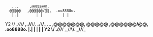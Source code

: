        ...     ,@@@@@@@,
      @@@@@   ,@@@@@@/@@,  .oo8888o.
       |.|        | |         | |
Y2  \\/ ._\//_/__/  ,\_//__\\/.  \_//__/_       ...     ,@@@@@@@,
      @@@@@   ,@@@@@@/@@,  .oo8888o.
       |.|        | |         | |
Y2  \\/ ._\//_/__/  ,\_//__\\/.  \_//__/_



